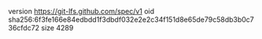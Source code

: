 version https://git-lfs.github.com/spec/v1
oid sha256:6f3fe166e84edbdd1f3dbdf032e2e2c34f151d8e65de79c58db3b0c736cfdc72
size 4289
